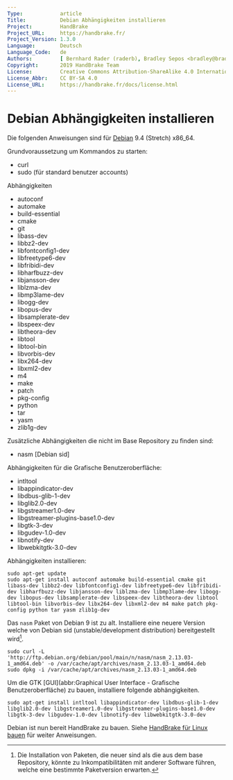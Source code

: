 ```yaml
---
Type:            article
Title:           Debian Abhängigkeiten installieren
Project:         HandBrake
Project_URL:     https://handbrake.fr/
Project_Version: 1.3.0
Language:        Deutsch
Language_Code:   de
Authors:         [ Bernhard Rader (raderb), Bradley Sepos <bradley@bradleysepos.com> (BradleyS) ]
Copyright:       2019 HandBrake Team
License:         Creative Commons Attribution-ShareAlike 4.0 International
License_Abbr:    CC BY-SA 4.0
License_URL:     https://handbrake.fr/docs/license.html
---
```


Debian Abhängigkeiten installieren
=================================

Die folgenden Anweisungen sind für [Debian](https://www.debian.org) 9.4 (Stretch) x86_64.

Grundvoraussetzung um Kommandos zu starten:

- curl
- sudo (für standard benutzer accounts)

Abhängigkeiten

- autoconf
- automake
- build-essential
- cmake
- git
- libass-dev
- libbz2-dev
- libfontconfig1-dev
- libfreetype6-dev
- libfribidi-dev
- libharfbuzz-dev
- libjansson-dev
- liblzma-dev
- libmp3lame-dev
- libogg-dev
- libopus-dev
- libsamplerate-dev
- libspeex-dev
- libtheora-dev
- libtool
- libtool-bin
- libvorbis-dev
- libx264-dev
- libxml2-dev
- m4
- make
- patch
- pkg-config
- python
- tar
- yasm
- zlib1g-dev

Zusätzliche Abhängigkeiten die nicht im Base Repository zu finden sind:

- nasm [Debian sid]

Abhängigkeiten für die Grafische Benutzeroberfläche:

- intltool
- libappindicator-dev
- libdbus-glib-1-dev
- libglib2.0-dev
- libgstreamer1.0-dev
- libgstreamer-plugins-base1.0-dev
- libgtk-3-dev
- libgudev-1.0-dev
- libnotify-dev
- libwebkitgtk-3.0-dev

Abhängigkeiten installieren:

    sudo apt-get update
	sudo apt-get install autoconf automake build-essential cmake git libass-dev libbz2-dev libfontconfig1-dev libfreetype6-dev libfribidi-dev libharfbuzz-dev libjansson-dev liblzma-dev libmp3lame-dev libogg-dev libopus-dev libsamplerate-dev libspeex-dev libtheora-dev libtool libtool-bin libvorbis-dev libx264-dev libxml2-dev m4 make patch pkg-config python tar yasm zlib1g-dev

Das `nasm` Paket von Debian 9 ist zu alt. Installiere eine neuere Version welche von Debian sid (unstable/development distribution) bereitgestellt wird[^nasm-sid].

    sudo curl -L 'http://ftp.debian.org/debian/pool/main/n/nasm/nasm_2.13.03-1_amd64.deb' -o /var/cache/apt/archives/nasm_2.13.03-1_amd64.deb
    sudo dpkg -i /var/cache/apt/archives/nasm_2.13.03-1_amd64.deb

Um die GTK [GUI](abbr:Graphical User Interface - Grafische Benutzeroberfläche) zu bauen, installiere folgende abhängigkeiten.

    sudo apt-get install intltool libappindicator-dev libdbus-glib-1-dev libglib2.0-dev libgstreamer1.0-dev libgstreamer-plugins-base1.0-dev libgtk-3-dev libgudev-1.0-dev libnotify-dev libwebkitgtk-3.0-dev

Debian ist nun bereit HandBrake zu bauen. Siehe [HandBrake für Linux bauen](build-linux.html) für weiter Anweisungen.

[^nasm-sid]: Die Installation von Paketen, die neuer sind als die aus dem base Repository, könnte zu Inkompatibilitäten mit anderer Software führen, welche eine bestimmte Paketversion erwarten.

